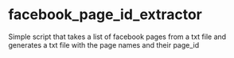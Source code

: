 # facebook_page_id_extractor

Simple script that takes a list of facebook pages from a txt file and generates a txt file with the page names and their page_id
